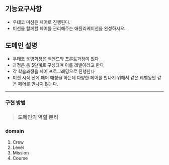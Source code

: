 ## 기능요구사항
- 우테코 미션은 페어로 진행된다.
- 미션을 함께할 페어를 관리해주는 애플리케이션을 완성하시오.

## 도메인 설명
- 우테코 운영과정은 백엔드와 프론트과정이 있다
- 과정은 총 5단계로 구성되며 이를 레벨이라고 한다
- 각 학습과정을 페어 프로그래밍으로 진행한다
- 미션 시작 전에 페어 매칭을 하는데 다양한 페어를 만나기 위해서 같은 레벨동안 같은 페어를 만나지 않는다.

---
### 구현 방법

> ### 도메인의 역할 분리

### domain
1. Crew
2. Level
3. Mission
4. Course